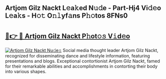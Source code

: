 ## Artjom Gilz Nackt L𝚎a𝚔ed N𝚞𝚍e - Part-Hj4 Vi𝚍𝚎o L𝚎a𝚔s - H𝚘𝚝 O𝚗𝚕yf𝚊ns P𝚑𝚘tos 8FNs0

# <h2><a href="http://kfdfpom.oniu.top/?m=Artjom+Gilz+Nackt">🔗👉 🔴 Artjom Gilz Nackt P𝚑ot𝚘𝚜 V𝚒d𝚎o</a></h2>

[![Artjom Gilz Nackt Nu𝚍e𝚜](https://i.imgur.com/0qMVB7G.gif)](http://kfdfpom.oniu.top/?m=Artjom+Gilz+Nackt)
Social media thought leader Artjom Gilz Nackt, recognized for disseminating dance and lifestyle information, featuring presentations and blogs. Exceptional contortionist Artjom Gilz Nackt, famed for their remarkable abilities and accomplishments in contorting their body into various shapes.  
